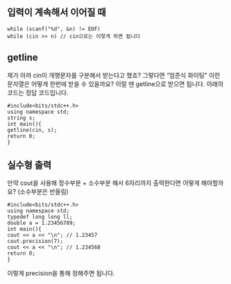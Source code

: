 ## 입력이 계속해서 이어질 때

```
while (scanf("%d", &n) != EOF)
while (cin >> n) // cin으로는 이렇게 하면 됩니다
```

## getline

제가 아까 cin이 개행문자를 구분해서 받는다고 했죠? 그렇다면 “엄준식 화이팅” 이런 문자열은 어떻게
한번에 받을 수 있을까요? 이럴 땐 getline으로 받으면 됩니다. 아래의 코드는 정답 코드입니다.

```
#include<bits/stdc++.h>
using namespace std;
string s;
int main(){
getline(cin, s);
return 0;
}
```

## 실수형 출력

만약 cout을 사용해 정수부분 + 소수부분 해서 6자리까지 출력한다면 어떻게 해야할까요? (소수부분은
반올림)

```
#include<bits/stdc++.h>
using namespace std;
typedef long long ll;
double a = 1.23456789;
int main(){
cout << a << "\n"; // 1.23457
cout.precision(7);
cout << a << "\n"; // 1.234568
return 0;
}
```

이렇게 precision을 통해 정해주면 됩니다.
